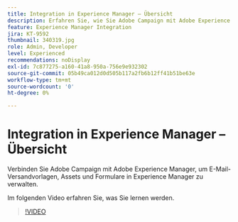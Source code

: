 ```yaml
---
title: Integration in Experience Manager – Übersicht
description: Erfahren Sie, wie Sie Adobe Campaign mit Adobe Experience Manager verbinden, um E-Mail-Versandvorlagen, Assets und Formulare in Experience Manager zu verwalten.
feature: Experience Manager Integration
jira: KT-9592
thumbnail: 340319.jpg
role: Admin, Developer
level: Experienced
recommendations: noDisplay
exl-id: 7c877275-a160-41a8-950a-756e9e932302
source-git-commit: 05b49ca012d0d505b117a2fb6b12ff41b51be63e
workflow-type: tm+mt
source-wordcount: '0'
ht-degree: 0%

---
```


# Integration in Experience Manager – Übersicht

Verbinden Sie Adobe Campaign mit Adobe Experience Manager, um E-Mail-Versandvorlagen, Assets und Formulare in Experience Manager zu verwalten.

Im folgenden Video erfahren Sie, was Sie lernen werden.

>[!VIDEO](https://video.tv.adobe.com/v/340319?quality=12&learn=on)
